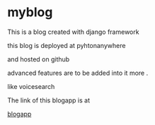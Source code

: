 # myblog
This is a blog created with django framework 

this blog is deployed at pyhtonanywhere

and hosted on github

advanced features are to be added into it more .

like voicesearch

The link of this blogapp is at 

<a href="anjansrivathsav.pythonanywhere.com">blogapp</a>



